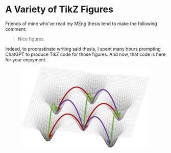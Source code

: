 # A Variety of TikZ Figures
Friends of mine who've read my MEng thesis tend to make the following comment:
> Nice figures.

Indeed, to procrastinate writing said thesis, I spent many hours prompting ChatGPT to produce TikZ code for those figures. And now, that code is here for your enjoyment.

<div align="center">
<img src="https://github.com/keith-murray/tikz-thesis-figures/blob/main/Appendix%20A/Figure%20A.1/Figure_A_1.png" alt="energy_abstraction" width="400"></img>
</div>
